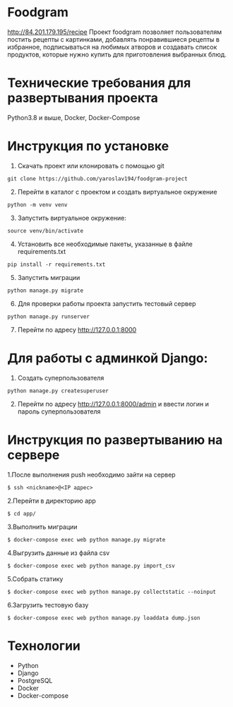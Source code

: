 # Foodgram
http://84.201.179.195/recipe
Проект foodgram позволяет пользователям постить рецепты с картинками,
добавлять понравившиеся рецепты в избранное,
подписываться на любимых атворов и создавать список продуктов,
которые нужно купить для приготовления выбранных блюд.

# Технические требования для развертывания проекта
Python3.8 и выше, Docker, Docker-Compose

# Инструкция по установке
1. Скачать проект или клонировать с помощью git 
```
git clone https://github.com/yaroslav194/foodgram-project
```

2. Перейти в каталог с проектом и создать виртуальное окружение 
```
python -m venv venv
```

3. Запустить виртуальное окружение:

```
source venv/bin/activate
```

4. Установить все необходимые пакеты, указанные в файле requirements.txt 
```
pip install -r requirements.txt
```

5. Запустить миграции 
```
python manage.py migrate
```

6. Для проверки работы проекта запустить тестовый сервер 
```
python manage.py runserver
```

7. Перейти по адресу http://127.0.0.1:8000

# Для работы с админкой Django:
1. Создать суперпользователя 
```
python manage.py createsuperuser
```
2. Перейти по адресу http://127.0.0.1:8000/admin и ввести логин и пароль суперпользователя

# Инструкция по развертыванию на сервере

1.После выполнения push необходимо зайти на сервер
```
$ ssh <nickname>@<IP адрес>
```
2.Перейти в директорию app
```
$ cd app/
```
3.Выполнить миграции
```
$ docker-compose exec web python manage.py migrate
```
4.Выгрузить данные из файла csv
```     
$ docker-compose exec web python manage.py import_csv
```
5.Собрать статику
```
$ docker-compose exec web python manage.py collectstatic --noinput
```
6.Загрузить тестовую базу
```
$ docker-compose exec web python manage.py loaddata dump.json
```
# Технологии 
* Python
* Django
* PostgreSQL
* Docker
* Docker-compose

